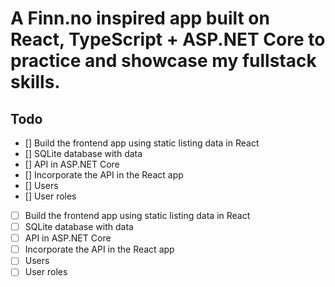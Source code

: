 # A Finn.no inspired app built on React, TypeScript + ASP.NET Core to practice and showcase my fullstack skills.

## Todo

- [] Build the frontend app using static listing data in React
- [] SQLite database with data
- [] API in ASP.NET Core
- [] Incorporate the API in the React app
- [] Users
- [] User roles
- [ ] Build the frontend app using static listing data in React
- [ ] SQLite database with data
- [ ] API in ASP.NET Core
- [ ] Incorporate the API in the React app
- [ ] Users
- [ ] User roles
